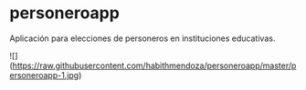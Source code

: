 # personeroapp
Aplicación para elecciones de personeros  en instituciones educativas.

![] (https://raw.githubusercontent.com/habithmendoza/personeroapp/master/personeroapp-1.jpg)
